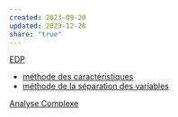 ```yaml
---
created: 2023-09-20
updated: 2023-12-28
share: "true"
---
```



[EDP](EDP.md)
- [méthode des caractéristiques](m%C3%A9thode%20des%20caract%C3%A9ristiques.md)
- [méthode de la séparation des variables](m%C3%A9thode%20de%20la%20s%C3%A9paration%20des%20variables.md)


[Analyse Complexe](Analyse%20Complexe.md)

